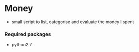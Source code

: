 # Money
- small script to list, categorise and evaluate the money I spent
### Required packages
- python2.7